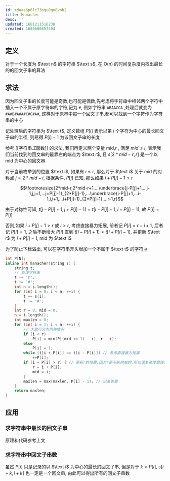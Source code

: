 ```yaml
---
id: rdaaa6p6lc73oqu0qo8vnh2
title: Manacher
desc: ''
updated: 1681211516238
created: 1680600857494
---
```


## 定义

对于一个长度为 $\text n$ 的字符串 $\text s$, 在 $\text {O(n)}$ 的时间复杂度内找出最长的的回文子串的算法

## 求法

因为回文子串的长度可能是奇数,也可能是偶数,先考虑将字符串中相邻两个字符中插入一个不属于原字符串的字符,记为 `#`, 例如字符串 `ABAACCA` ,处理后就变为 `#A#B#A#A#C#C#A#`, 这样对于原串中每一个回文子串,都可以找到一个字符作为字符串的中心

记处理后的字符串为 $\text t$, 定义数组 $P[i]$ 表示以第 $i$ 个字符为中心的最长回文子串的半径, 则易得 $P[i]-1$ 为该回文子串的长度

参考 [[字符串.Z函数]] 的求法, 我们再定义两个变量 $\text {mid,r}$ , 满足 $mid \leq i$, 表示我们当前找到的回文串的最靠右的端点为 $\text r$, 且 $s[2*mid-r,r]$ 是一个以 $\text {mid}$ 为中心的回文串

对于当前枚举到的位置 $\text i$, 如果有 $i \leq r$, 那么对于 $\text i$ 关于 $\text {mid}$ 的对称点 $j = 2 * mid - i$, 根据条件, $P[j]$ 已知, 那么如果 $i+P[j]-1 \leq r$

$$\footnotesize{2*mid-r,2*mid-r+1,...\underbrace{j-P[j]+1,...j-1,j,j+1,...j+P[j]-1}_{2*P[j]-1},...\underbrace{i-P[j]+1,...i-1,i,i+1,...i+P[j]-1}_{2*P[j]-1},...r-1,r}$$

由于对称性可知, $t[j-P[j]+1,j+P[j]-1] = t[i-P[j]+1,i+P[j]-1]$, 故 $P[i]=P[j]$

否则,如果 $i+P[j]-1 > r$ 或 $i > r$, 考虑直接暴力拓展, 前者记 $P[i] = r-i+1$, 后者记 $P[i] = 1$, 之后不断增大 $P[i]$ 直到 $t[i-P[i]+1] \neq t[i+P[i]-1]$, 并更新 $\text r$ 为 $i+P[i]-1$, $\text {mid}$ 为 $\text i$

为了防止下标溢出, 可以在字符串开头增加一个不属于 $\text t$ 的字符 `@`

```cpp
int P[N];
inline int manacher(string s) {
    string t;
    // 处理字符串
    t += '@';
    t += '#';
    int n = s.length();
    for (int i = 0; i < n; ++i) {
        t += s[i];
        t += '#';
    }
    int r = 0, mid = 0;
    n = t.length();
    int maxlen = 0;
    for (int i = 1; i < n; ++i) {
        // 大致可分为两种情况
        if (i < r)
            P[i] = min(P[(mid << 1) - i], r - i);
        else
            P[i] = 1;
        while (t[i + P[i]] == t[i - P[i]]) // 考虑直接暴力拓展
            ++P[i];
        if (i + P[i] > r) { // 更新r的位置,因为r是不断向右的,所以说复杂度是线性的
            r = i + P[i];
            mid = i;
        }
        maxlen = max(maxlen, P[i] - 1); // 记录答案
    }
    return maxlen;
}
```

## 应用

### 求字符串中最长的回文子串

原理和代码参考上文

### 求字符串中回文子串数

虽然 $P[i]$ 只是记录的以 $\text i$ 为中心的最长的回文子串, 但是对于 $k < P[i]$, $s[i-k,i+k]$ 也一定是一个回文串, 由此可以得出所有的回文子串数
